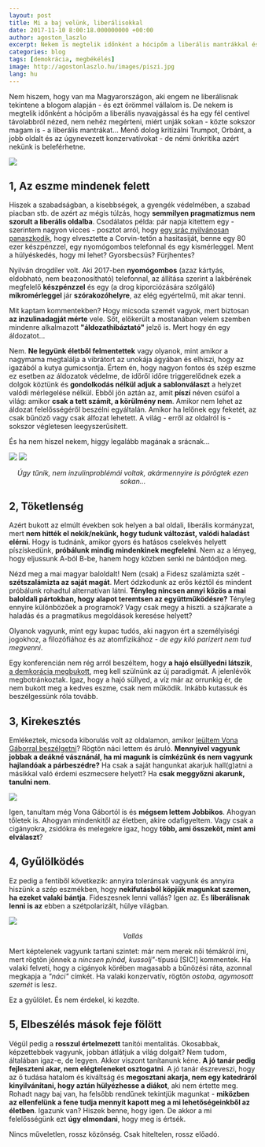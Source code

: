 ```yaml
---
layout: post
title: Mi a baj velünk, liberálisokkal
date: 2017-11-10 8:00:18.000000000 +00:00
author: agoston_laszlo
excerpt: Nekem is megtelik időnként a hócipőm a liberális mantrákkal és nem nehéz megérteni, miért. Menő dolog kritizálni Trumpot, Orbánt, a jobb oldalt és az úgynevezett konzervatívokat - de némi önkritika azért nekünk is beleférhetne. 
categories: blog
tags: [demokrácia, megbékélés]
image: http://agostonlaszlo.hu/images/piszi.jpg
lang: hu
---
```


Nem hiszem, hogy van ma Magyarországon, aki engem ne liberálisnak tekintene a blogom alapján - és ezt örömmel vállalom is. De nekem is megtelik időnként a hócipőm a liberális nyavajgással és ha egy fél centivel távolabbról nézed, nem nehéz megérteni, miért unják sokan - közte sokszor magam is - a liberális mantrákat... Menő dolog kritizálni Trumpot, Orbánt, a jobb oldalt és az úgynevezett konzervatívokat - de némi önkritika azért nekünk is beleférhetne. 

![](http://agostonlaszlo.hu/images/piszi.jpg)

**1, Az eszme mindenek felett**
--

Hiszek a szabadságban, a kisebbségek, a gyengék védelmében, a szabad piacban stb. de azért az mégis túlzás, hogy **semmilyen pragmatizmus nem szorult a liberális oldalba**. Csodálatos példa: pár napja kitettem egy - szerintem nagyon vicces - posztot arról, hogy [egy srác nyilvánosan panaszkodik](https://www.facebook.com/agostonlaszloartist/posts/1277461212357974), hogy elvesztette a Corvin-tetőn a hasitasiját, benne egy 80 ezer készpénzzel, egy nyomógombos telefonnal és egy kismérleggel. Ment a hülyéskedés, hogy mi lehet? Gyorsbecsüs? Fürjhentes?

Nyilván drogdíler volt. Aki 2017-ben **nyomógombos** (azaz kártyás, eldobható, nem beazonosítható) telefonnal, az állítása szerint a lakbérének megfelelő **készpénzzel** és egy (a drog kiporciózására szólgáló) **mikromérleggel** jár **szórakozóhelyre**, az elég egyértelmű, mit akar tenni.

Mit kaptam kommentekben? Hogy micsoda szemét vagyok, mert biztosan **az inzulinadagját mérte** vele. Sőt, előkerült a mostanában velem szemben mindenre alkalmazott **"áldozathibáztató"** jelző is. Mert hogy én egy áldozatot...

Nem. **Ne legyünk életből felmentettek** vagy olyanok, mint amikor a nagymama megtalálja a vibrátort az unokája ágyában és elhiszi, hogy az igazából a kutya gumicsontja. Értem én, hogy nagyon fontos és szép eszme ez esetben az áldozatok védelme, de időről időre triggerelődnek ezek a dolgok köztünk és **gondolkodás nélkül adjuk a sablonválaszt** a helyzet valódi mérlegelése nélkül. Ebből jön aztán az, amit **píszí** néven csúfol a világ: amikor **csak a tett számít, a körülmény nem**. Amikor nem lehet az áldozat felelősségéről beszélni egyáltalán. Amikor ha lelőnek egy feketét, az csak bűnöző vagy csak álfozat lehetett. A világ - erről az oldalról is - sokszor végletesen leegyszerűsített.

És ha nem hiszel nekem, higgy legalább magának a srácnak... 

![](http://agostonlaszlo.hu/images/drogoskomment.jpg)
![](http://agostonlaszlo.hu/images/drogoskomment2.jpg)
<center><i>Úgy tűnik, nem inzulinproblémái voltak, akármennyire is pörögtek ezen sokan...</i></center>


**2, Töketlenség**
--

Azért bukott az elmúlt években sok helyen a bal oldali, liberális kormányzat, mert **nem hitték el nekik/nekünk, hogy tudunk változást, valódi haladást elérni**. Hogy is tudnánk, amikor gyors és hatásos cselekvés helyett píszískedünk, **próbálunk mindig mindenkinek megfelelni**. Nem az a lényeg, hogy eljussunk A-ból B-be, hanem hogy közben senki ne bántódjon meg.

Nézd meg a mai magyar baloldalt! Nem (csak) a Fidesz szalámizta szét - **szétszalámizta az saját magát**. Mert ódzkodunk az erős kéztől és mindent próbálunk rohadtul alternatívan látni. **Tényleg nincsen annyi közös a mai baloldali pártokban, hogy alapot teremtsen az együttműködésre?** Tényleg ennyire különbözőek a programok? Vagy csak megy a hiszti. a szájkarate a haladás és a pragmatikus megoldások keresése helyett? 

Olyanok vagyunk, mint egy kupac tudós, aki nagyon ért a személyiségi jogokhoz, a filozófiához és az atomfizikához - *de egy kiló parizert nem tud megvenni*. 

Egy konferencián nem rég arról beszéltem, hogy **a hajó elsüllyedni látszik**, [a demkorácia megbukott](http://agostonlaszlo.hu/blog/a-demokracia-megbukott/), meg kell szülnünk az új paradigmát. A jelenlévők megbotránkoztak. Igaz, hogy a hajó süllyed, a víz már az orrunkig ér, de nem bukott meg a kedves eszme, csak nem működik. Inkább kutassuk és beszélgessünk róla tovább.


**3, Kirekesztés**
--

Emlékeztek, micsoda kiborulás volt az oldalamon, amikor [leültem Vona Gáborral beszélgetni](http://agostonlaszlo.hu/blog/vona-gabor/)? Rögtön náci lettem és áruló. **Mennyivel vagyunk jobbak a deákné vásznánál, ha mi magunk is címkézünk és nem vagyunk hajlandóak a párbeszédre?** Ha csak a saját hangunkat akarjuk hall(g)atni a másikkal való érdemi eszmecsere helyett? Ha **csak meggyőzni akarunk, tanulni nem**.

![](http://agostonlaszlo.hu/images/vonagabor.jpg)

Igen, tanultam még Vona Gábortól is és **mégsem lettem Jobbikos**. Ahogyan tőletek is. Ahogyan mindenkitől az életben, akire odafigyeltem. Vagy csak a cigányokra, zsidókra és melegekre igaz, hogy **több, ami összeköt, mint ami elválaszt**?


**4, Gyűlölködés**
--

Ez pedig a fentiből következik: annyira toleránsak vagyunk és annyira hiszünk a szép eszmékben, hogy **nekifutásból köpjük magunkat szemen, ha ezeket valaki bántja**. Fideszesnek lenni vallás? Igen az. És **liberálisnak lenni is az** ebben a szétpolarizált, hülye világban. 

![](http://agostonlaszlo.hu/images/kecs.jpg)
<center><i>Vallás</i></center>

Mert képtelenek vagyunk tartani szintet: már nem merek női témákról írni, mert rögtön jönnek a *nincsen p/nád, kussolj"*-típusú [SIC!] kommentek. Ha valaki felveti, hogy a cigányok körében magasabb a bűnözési ráta, azonnal megkapja a *"náci"* címkét. Ha valaki konzervatív, rögtön *ostoba, agymosott szemét* is lesz.

Ez a gyűlölet. És nem érdekel, ki kezdte.


**5, Elbeszélés mások feje fölött**
--

Végül pedig a **rosszul értelmezett** tanítói mentalitás. Okosabbak, képzettebbek vagyunk, jobban átlátjuk a világ dolgait? Nem tudom, általában igaz-e, de legyen. Akkor viszont tanítanunk kéne. **A jó tanár pedig fejleszteni akar, nem elégteleneket osztogatni**. A jó tanár észreveszi, hogy az ő tudása hatalom és kiváltság és **megosztani akarja, nem egy katedráról kinyilvánítani, hogy aztán hülyézhesse a diákot**, aki nem értette meg. Rohadt nagy baj van, ha felsőbb rendűnek tekintjük magunkat - **miközben az ellenfelünk a fene tudja mennyit kapott meg a mi lehetőségeinkből az életben**. Igazunk van? Hiszek benne, hogy igen. De akkor a mi felelősségünk ezt **úgy elmondani**, hogy meg is értsék.

Nincs műveletlen, rossz közönség. Csak hiteltelen, rossz előadó.
